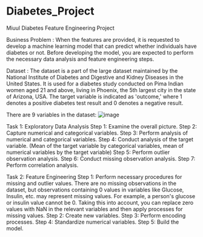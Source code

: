 # Diabetes_Project
Miuul Diabetes Feature Engineering Project 

Business Problem : 
When the features are provided, it is requested to develop a machine learning model that can predict whether individuals have diabetes or not. Before developing the model, you are expected to perform the necessary data analysis and feature engineering steps.


Dataset :
The dataset is a part of the large dataset maintained by the National Institute of Diabetes and Digestive and Kidney Diseases in the United States. It is used for a diabetes study conducted on Pima Indian women aged 21 and above, living in Phoenix, the 5th largest city in the state of Arizona, USA. The target variable is indicated as 'outcome,' where 1 denotes a positive diabetes test result and 0 denotes a negative result.

There are 9 variables in the dataset:
![image](https://github.com/YuceNurs/Diabetes_Project/assets/79469109/327e0c19-7f66-4b29-83a9-7ad88557b486)

Task 1: Exploratory Data Analysis
Step 1: Examine the overall picture.
Step 2: Capture numerical and categorical variables.
Step 3: Perform analysis of numerical and categorical variables.
Step 4: Conduct analysis of the target variable. (Mean of the target variable by categorical variables, mean of numerical variables by the target variable)
Step 5: Perform outlier observation analysis.
Step 6: Conduct missing observation analysis.
Step 7: Perform correlation analysis.


Task 2: Feature Engineering
Step 1: Perform necessary procedures for missing and outlier values. There are no missing observations in the dataset, but observations containing 0 values in variables like Glucose, Insulin, etc. may represent missing values. For example, a person's glucose or insulin value cannot be 0. Taking this into account, you can replace zero values with NaN in the relevant variables and then apply processes for missing values.
Step 2: Create new variables.
Step 3: Perform encoding processes.
Step 4: Standardize numerical variables.
Step 5: Build the model.
